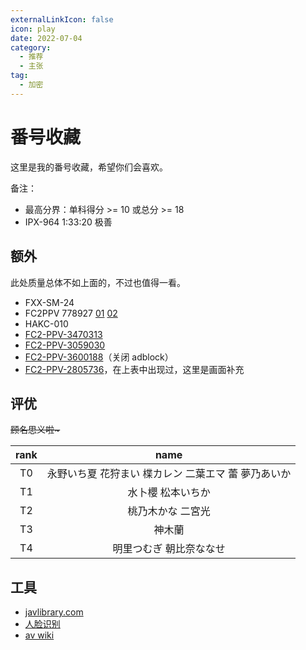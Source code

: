 ```yaml
---
externalLinkIcon: false
icon: play
date: 2022-07-04
category:
  - 推荐
  - 主张
tag:
  - 加密
---
```


# 番号收藏

这里是我的番号收藏，希望你们会喜欢。

<AvTable />

备注：

- 最高分界：单科得分 >= 10 或总分 >= 18
- IPX-964 1:33:20 极善

<!-- 替换正则表达式
\|\[(.*)\]\(https://missav.*\)\|(\d+\.?\d*)\|(\d+\.?\d*)\|.*?<p>(.*?)</p>.*
{id:"$1",aScore:$2,bScore:$3,name:"$4"},

\|\[(.*)\]\(https://missav.*\)\|(\d+\.?\d*)\|(\d+\.?\d*)\|
\|<av bg="(.*?)"\s?/>\|(\d+\.?\d*)\|(\d+\.?\d*)\|?
{id:"$1",aScore:$2,bScore:$3},
-->

## 额外

此处质量总体不如上面的，不过也值得一看。

- FXX-SM-24
- FC2PPV 778927 [01](https://jp.xero.porn/video/z6jtbjln09icqbaj24440) [02](https://www.tokyomotion.net/video/592838/%E7%84%A1%E4%BF%AE%E6%AD%A3-fc2ppv-778927-%E3%81%A1%E3%82%85%E3%81%B1%E7%8E%8B-%E3%81%93%E3%81%A8%E3%82%8A19%E6%AD%B3icup-%E8%B6%85s%E7%B4%9A-%E7%A5%9E%E4%B9%B3-02)
- HAKC-010
- [FC2-PPV-3470313](https://missav.com/zh/fc2-ppv-3470313)
- [FC2-PPV-3059030](https://missav.com/cn/fc2-ppv-3059030)
- [FC2-PPV-3600188](https://njav.tv/en/v/fc2-ppv-3600188)（关闭 adblock）
- [FC2-PPV-2805736](https://missav.com/fc2-ppv-2805736)，在上表中出现过，这里是画面补充

## 评优

~~顾名思义啦\~~~

<!-- prettier-ignore -->
|rank|name|
| :-: | :-: |
|T0|永野いち夏 花狩まい 楪カレン 二葉エマ 蕾 夢乃あいか|
|T1|水卜櫻 松本いちか|
|T2|桃乃木かな 二宮光|
|T3|神木蘭|
|T4|明里つむぎ 朝比奈ななせ|

## 工具

- [javlibrary.com](https://www.javlibrary.com/cn/)
- [人脸识别](https://xslist.org/zh)
- [av wiki](https://av-wiki.net/)
